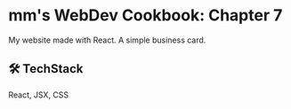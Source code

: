 
# mm's WebDev Cookbook: Chapter 7

My website made with React. A simple business card.


## 🛠 TechStack
React, JSX, CSS

